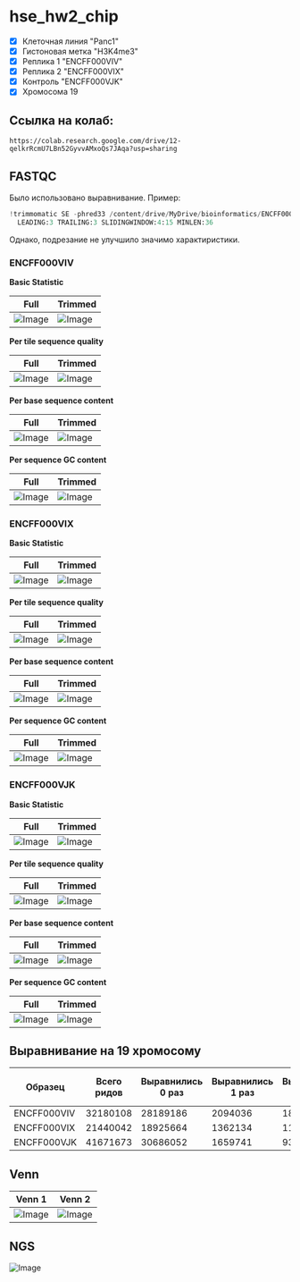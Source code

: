 # hse_hw2_chip
- [x] Клеточная линия "Panc1"
- [x] Гистоновая метка "H3K4me3"
- [x] Реплика 1 "ENCFF000VIV"
- [x] Реплика 2 "ENCFF000VIX" 
- [x] Контроль "ENCFF000VJK" 
- [x] Хромосома 19 
## Ссылка на колаб:
```
https://colab.research.google.com/drive/12-qelkrRcmU7LBn52GyvvAMxoQs7JAqa?usp=sharing
```
## FASTQC
Было использовано выравнивание. Пример:
```python
!trimmomatic SE -phred33 /content/drive/MyDrive/bioinformatics/ENCFF000VIV.fastq ENCFF000VIV_trimmed.fastq ILLUMINACLIP:TruSeq3-SE:2:30:10 \
  LEADING:3 TRAILING:3 SLIDINGWINDOW:4:15 MINLEN:36
```
Однако, подрезание не улучшило значимо характиристики.
### ENCFF000VIV

**Basic Statistic**

Full | Trimmed
--- | --- 
![Image](images/ENCFF000VIV_basic_statistic.png) | ![Image](images/ENCFF000VIV_basic_statistic.png) 


**Per tile sequence quality**

Full | Trimmed
--- | --- 
![Image](images/ENCFF000VIV_per_tile.png) | ![Image](images/ENCFF000VIV_per_tile_trimmed.png) 

**Per base sequence content**

Full | Trimmed
--- | --- 
![Image](images/ENCFF000VIV_per_base_sequence.png) | ![Image](images/ENCFF000VIV_per_base_sequence_trimmed.png) 

**Per sequence GC content**

Full | Trimmed
--- | --- 
![Image](images/ENCFF000VIV_per_sequence_GC.png) | ![Image](images/ENCFF000VIV_per_sequence_GC_trimmed.png) 

### ENCFF000VIX

**Basic Statistic**

Full | Trimmed
--- | --- 
![Image](images/ENCFF000VIX_basic_statistic.png) | ![Image](images/ENCFF000VIX_basic_statistic.png) 


**Per tile sequence quality**

Full | Trimmed
--- | --- 
![Image](images/ENCFF000VIX_per_tile.png) | ![Image](images/ENCFF000VIX_per_tile_trimmed.png) 

**Per base sequence content**

Full | Trimmed
--- | --- 
![Image](images/ENCFF000VIX_per_base_sequence.png) | ![Image](images/ENCFF000VIX_per_base_sequence_trimmed.png) 

**Per sequence GC content**

Full | Trimmed
--- | --- 
![Image](images/ENCFF000VIX_per_sequence_GC.png) | ![Image](images/ENCFF000VIX_per_sequence_GC_trimmed.png) 

### ENCFF000VJK

**Basic Statistic**

Full | Trimmed
--- | --- 
![Image](images/ENCFF000VJK_basic_statistic.png) | ![Image](images/ENCFF000VJK_basic_statistic.png) 


**Per tile sequence quality**

Full | Trimmed
--- | --- 
![Image](images/ENCFF000VJK_per_tile.png) | ![Image](images/ENCFF000VJK_per_tile_trimmed.png) 

**Per base sequence content**

Full | Trimmed
--- | --- 
![Image](images/ENCFF000VJK_per_base_sequence.png) | ![Image](images/ENCFF000VJK_per_base_sequence_trimmed.png) 

**Per sequence GC content**

Full | Trimmed
--- | --- 
![Image](images/ENCFF000VJK_per_sequence_GC.png) | ![Image](images/ENCFF000VJK_per_sequence_GC_trimmed.png) 

## Выравнивание на 19 хромосому

Образец | Всего ридов | Выравнились 0 раз | Выравнились 1 раз | Выравнились > 1 раза | Общий процент выравнивания
--- | --- | --- | --- | --- | --- 
ENCFF000VIV | 32180108  | 28189186 | 2094036 | 1896886 | 12.40%
ENCFF000VIX | 21440042  | 18925664 | 1362134 | 1152244 | 11.73% 
ENCFF000VJK | 41671673  | 30686052 | 1659741 | 9325880 | 26.36%
## Venn

Venn 1 | Venn 2 
--- | --- 
![Image](images/venn1.png) | ![Image](images/venn2.png) 



## NGS 
![Image](images/ngs_plot.png)
